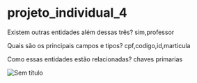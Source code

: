 # projeto_individual_4
Existem outras entidades além dessas três?
 sim,professor
 
 Quais são os principais campos e tipos?
cpf,codigo,id,marticula

Como essas entidades estão relacionadas?
chaves primarias

![Sem título](https://user-images.githubusercontent.com/116989625/226061903-e5f4185f-b64a-4653-98ee-032c7b4d232e.png)
